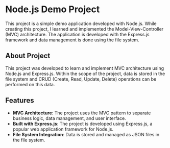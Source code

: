 # Node.js Demo Project

This project is a simple demo application developed with Node.js. While creating this project, I learned and implemented the Model-View-Controller (MVC) architecture. The application is developed with the Express.js framework and data management is done using the file system.

## About Project

This project was developed to learn and implement MVC architecture using Node.js and Express.js. Within the scope of the project, data is stored in the file system and CRUD (Create, Read, Update, Delete) operations can be performed on this data.

## Features

- **MVC Architecture**: The project uses the MVC pattern to separate business logic, data management, and user interface.
- **Built with Express.js**: The project is developed using Express.js, a popular web application framework for Node.js.
- **File System Integration**: Data is stored and managed as JSON files in the file system.
